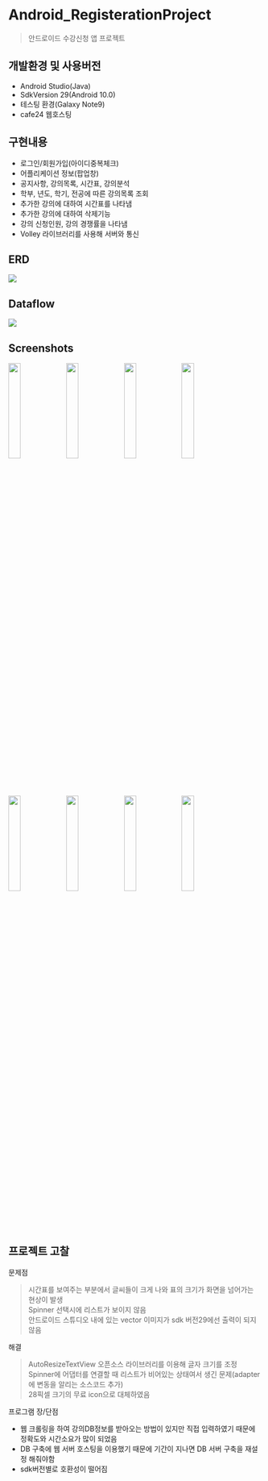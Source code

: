 # Android_RegisterationProject
> 안드로이드 수강신청 앱 프로젝트

## 개발환경 및 사용버전
- Android Studio(Java)
- SdkVersion 29(Android 10.0)
- 테스팅 환경(Galaxy Note9)
- cafe24 웹호스팅

## 구현내용
- 로그인/회원가입(아이디중복체크)
- 어플리케이션 정보(팝업창)   
- 공지사항, 강의목록, 시간표, 강의분석
- 학부, 년도, 학기, 전공에 따른 강의목록 조회
- 추가한 강의에 대하여 시간표를 나타냄
- 추가한 강의에 대하여 삭제기능      
- 강의 신청인원, 강의 경쟁률을 나타냄 
- Volley 라이브러리를 사용해 서버와 통신

## ERD
<img src="https://user-images.githubusercontent.com/76413580/112757870-79b51680-9026-11eb-8a08-d3ef321bd8ee.PNG"></image>

## Dataflow
<img src="https://user-images.githubusercontent.com/76413580/113073079-5eebc900-9203-11eb-858c-857073205136.png"></image>

## Screenshots
<img src="https://user-images.githubusercontent.com/76413580/110277785-54ca1680-8019-11eb-9534-47b54df72ef3.jpg" width="22%"></image>
<img src="https://user-images.githubusercontent.com/76413580/110277798-58f63400-8019-11eb-945f-8426bbd88b81.jpg" width="22%"></image>
<img src="https://user-images.githubusercontent.com/76413580/110277804-5abff780-8019-11eb-909d-3339280fac21.jpg" width="22%"></image>
<img src="https://user-images.githubusercontent.com/76413580/110277808-5c89bb00-8019-11eb-9b6c-6dbbaa06a80f.jpg" width="22%"></image>
<img src="https://user-images.githubusercontent.com/76413580/110403170-fc018900-80bf-11eb-8387-5a1882cb46fa.jpg" width="22%"></image>
<img src="https://user-images.githubusercontent.com/76413580/110403181-01f76a00-80c0-11eb-81a0-70c5eee97d29.jpg" width="22%"></image>
<img src="https://user-images.githubusercontent.com/76413580/110403192-058af100-80c0-11eb-8bbc-100d5b0bfc7b.jpg" width="22%"></image>
<img src="https://user-images.githubusercontent.com/76413580/110403195-091e7800-80c0-11eb-89a2-a60251591743.jpg" width="22%"></image>

## 프로젝트 고찰
문제점
> 시간표를 보여주는 부분에서 글씨들이 크게 나와 표의 크기가 화면을 넘어가는 현상이 발생<br>
> Spinner 선택시에 리스트가 보이지 않음<br>
> 안드로이드 스튜디오 내에 있는 vector 이미지가 sdk 버전29에선 출력이 되지 않음<br> 

해결
> AutoResizeTextView 오픈소스 라이브러리를 이용해 글자 크기를 조정<br>
> Spinner에 어댑터를 연결할 때 리스트가 비어있는 상태여서 생긴 문제(adapter에 변동을 알리는 소스코드 추가)<br>
> 28픽셀 크기의 무료 icon으로 대체하였음<br>

프로그램 장/단점
- 웹 크롤링을 하여 강의DB정보를 받아오는 방법이 있지만 직접 입력하였기 때문에 정확도와 시간소요가 많이 되었음<br>
- DB 구축에 웹 서버 호스팅을 이용했기 때문에 기간이 지나면 DB 서버 구축을 재설정 해줘야함<br>
- sdk버전별로 호환성이 떨어짐<br>


